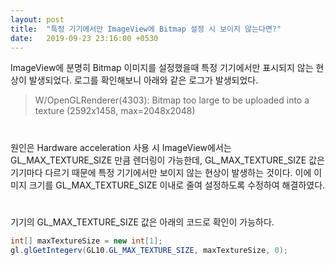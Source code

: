 ```yaml
---
layout: post
title:  "특정 기기에서만 ImageView에 Bitmap 설정 시 보이지 않는다면?"
date:   2019-09-23 23:16:00 +0530
---
```


ImageView에 분명히 Bitmap 이미지를 설정했을때 특정 기기에서만 표시되지 않는 현상이 발생되었다.
로그를 확인해보니 아래와 같은 로그가 발생되었다.

>W/OpenGLRenderer(4303): Bitmap too large to be uploaded into a texture (2592x1458, max=2048x2048)
 
#
원인은 Hardware acceleration 사용 시 ImageView에서는 GL_MAX_TEXTURE_SIZE 만큼 렌더링이 가능한데,
GL_MAX_TEXTURE_SIZE 값은 기기마다 다르기 때문에 특정 기기에서만 보이지 않는 현상이 발생하는 것이다.
이에 이미지 크기를 GL_MAX_TEXTURE_SIZE 이내로 줄여 설정하도록 수정하여 해결하였다.

#
기기의 GL_MAX_TEXTURE_SIZE 값은 아래의 코드로 확인이 가능하다.
~~~java
int[] maxTextureSize = new int[1];
gl.glGetIntegerv(GL10.GL_MAX_TEXTURE_SIZE, maxTextureSize, 0);
~~~
